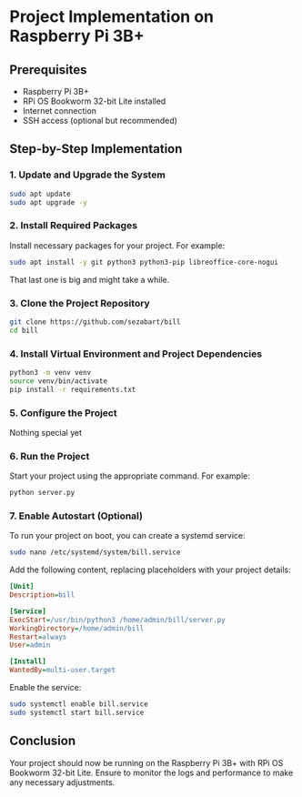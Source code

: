 # Project Implementation on Raspberry Pi 3B+

## Prerequisites
- Raspberry Pi 3B+
- RPi OS Bookworm 32-bit Lite installed
- Internet connection
- SSH access (optional but recommended)

## Step-by-Step Implementation

### 1. Update and Upgrade the System
```sh
sudo apt update
sudo apt upgrade -y
```

### 2. Install Required Packages
Install necessary packages for your project. For example:
```sh
sudo apt install -y git python3 python3-pip libreoffice-core-nogui
```
That last one is big and might take a while.

### 3. Clone the Project Repository

```sh
git clone https://github.com/sezabart/bill
cd bill
```

### 4. Install Virtual Environment and Project Dependencies
```sh
python3 -m venv venv
source venv/bin/activate
pip install -r requirements.txt
```

### 5. Configure the Project
Nothing special yet

### 6. Run the Project
Start your project using the appropriate command. For example:
```sh
python server.py
```

### 7. Enable Autostart (Optional)
To run your project on boot, you can create a systemd service:
```sh
sudo nano /etc/systemd/system/bill.service
```
Add the following content, replacing placeholders with your project details:
```ini
[Unit]
Description=bill

[Service]
ExecStart=/usr/bin/python3 /home/admin/bill/server.py
WorkingDirectory=/home/admin/bill
Restart=always
User=admin

[Install]
WantedBy=multi-user.target
```
Enable the service:
```sh
sudo systemctl enable bill.service
sudo systemctl start bill.service
```

## Conclusion
Your project should now be running on the Raspberry Pi 3B+ with RPi OS Bookworm 32-bit Lite. Ensure to monitor the logs and performance to make any necessary adjustments.
